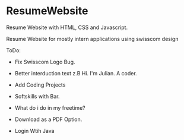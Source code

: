# ResumeWebsite
Resume Website with HTML, CSS  and Javascript.

Resume Website for mostly intern applications using swisscom design

ToDo:
-   Fix Swisscom Logo Bug.

-   Better interduction text z.B 
    Hi. I'm Julian.
    A coder.

-   Add Coding Projects

-   Softskills with Bar.

-   What do i do in my freetime?

-   Download as a PDF Option.

-   Login Wtih Java